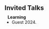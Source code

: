
<h1 id="invited-talks"></h1>

<h2 style="margin: 60px 0px 10px;">Invited Talks</h2>

<h4 style="margin:0 10px 0;">Learning </h4>

<ul style="margin:0 0 5px;">
  <li>Guest 2024.</li>
</ul>
